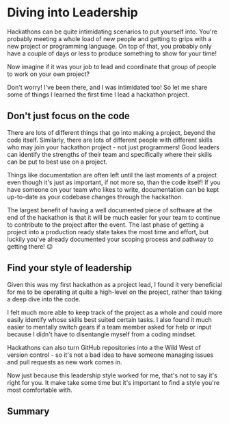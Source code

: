 # Diving into Leadership

Hackathons can be quite intimidating scenarios to put yourself into.
You're probably meeting a whole load of new people and getting to grips with a new project or programming language.
On top of that, you probably only have a couple of days or less to produce something to show for your time!

Now imagine if it was your job to lead and coordinate that group of people to work on your own project?

Don't worry! I've been there, and I was intimidated too!
So let me share some of things I learned the first time I lead a hackathon project.

## Don't just focus on the code

There are lots of different things that go into making a project, beyond the code itself.
Similarly, there are lots of different people with different skills who may join your hackathon project - not just programmers!
Good leaders can identify the strengths of their team and specifically where their skills can be put to best use on a project.

Things like documentation are often left until the last moments of a project even though it's just as important, if not more so, than the code itself!
If you have someone on your team who likes to write, documentation can be kept up-to-date as your codebase changes through the hackathon.

The largest benefit of having a well documented piece of software at the end of the hackathon is that it will be much easier for your team to continue to contribute to the project after the event.
The last phase of getting a project into a production ready state takes the most time and effort, but luckily you've already documented your scoping process and pathway to getting there! :wink:

## Find your style of leadership

Given this was my first hackathon as a project lead, I found it very beneficial for me to be operating at quite a high-level on the project, rather than taking a deep dive into the code.

I felt much more able to keep track of the project as a whole and could more easily identify whose skills best suited certain tasks.
I also found it much easier to mentally switch gears if a team member asked for help or input because I didn't have to disentangle myself from a coding mindset.

Hackathons can also turn GitHub repositories into a the Wild West of version control - so it's not a bad idea to have someone managing issues and pull requests as new work comes in.

Now just because this leadership style worked for me, that's not to say it's right for you.
It make take some time but it's important to find a style you're most comfortable with.

## Summary
